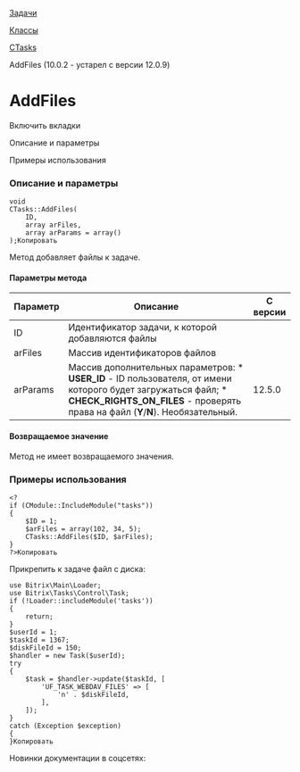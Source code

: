 [Задачи](/api_help/tasks/index.php)

[Классы](/api_help/tasks/classes/index.php)

[CTasks](/api_help/tasks/classes/ctasks/index.php)

AddFiles (10.0.2 - устарел с версии 12.0.9)

AddFiles
========

Включить вкладки

Описание и параметры

Примеры использования

### Описание и параметры

```
void
CTasks::AddFiles(
	ID,
	array arFiles,
	array arParams = array()
);Копировать
```

Метод добавляет файлы к задаче.

#### Параметры метода

| Параметр | Описание | С версии |
| --- | --- | --- |
| ID | Идентификатор задачи, к которой добавляются файлы |  |
| arFiles | Массив идентификаторов файлов |  |
| arParams | Массив дополнительных параметров:  * **USER\_ID** - ID пользователя, от имени которого будет загружаться файл; * **CHECK\_RIGHTS\_ON\_FILES** - проверять права на файл (**Y**/**N**).  Необязательный. | 12.5.0 |

#### Возвращаемое значение

Метод не имеет возвращаемого значения.

### Примеры использования

```
<?
if (CModule::IncludeModule("tasks"))
{
	$ID = 1;
	$arFiles = array(102, 34, 5);
	CTasks::AddFiles($ID, $arFiles);
}
?>Копировать
```

Прикрепить к задаче файл с диска:

```
use Bitrix\Main\Loader;
use Bitrix\Tasks\Control\Task;
if (!Loader::includeModule('tasks'))
{
	return;
}
$userId = 1;
$taskId = 1367;
$diskFileId = 150;
$handler = new Task($userId);
try
{
	$task = $handler->update($taskId, [
		'UF_TASK_WEBDAV_FILES' => [
			'n' . $diskFileId,
		],
	]);
}
catch (Exception $exception)
{
}Копировать
```

Новинки документации в соцсетях: